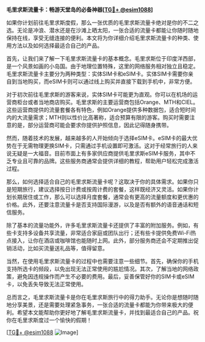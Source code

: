 **毛里求斯流量卡：畅游天堂岛的必备神器[[TG💪+ @esim1088](https://t.me/s/esim1088)]**

如果你计划前往毛里求斯度假，那么一张优质的毛里求斯流量卡绝对是你的不二之选。无论是冲浪、潜水还是在沙滩上晒太阳，一张合适的流量卡都能让你随时随地保持在线，享受无缝连接的便利。本文将为你详细介绍毛里求斯流量卡的种类、使用方法以及如何选择最适合自己的产品。

首先，让我们来了解一下毛里求斯流量卡的基本概念。毛里求斯位于印度洋西部，是一个风景如画的小岛国。由于地理位置特殊，这里的网络服务相对独立且稳定。毛里求斯流量卡主要分为两种类型：实体SIM卡和eSIM卡。实体SIM卡需要你亲自到当地购买，而eSIM卡则可以通过线上购买并直接下载到手机中，非常方便。

对于初次前往毛里求斯的游客来说，实体SIM卡可能更为直观。你可以在机场的运营商柜台或者当地商店购买。毛里求斯的主要运营商包括Orange、MTH和CIEL。这些运营商提供的流量套餐各有特色，例如Orange提供多种数据包，适合短时间内的大流量需求；MTH则以性价比高著称，适合预算有限的游客。购买时需要注意的是，部分运营商可能会要求你提供护照信息，因此记得随身携带。

然而，随着技术的发展，越来越多的人开始倾向于选择eSIM卡。eSIM卡的最大优势在于无需物理更换SIM卡，只需通过手机设置即可激活。这对于经常旅行的人来说无疑是一大福音。目前市面上有多家供应商提供毛里求斯eSIM卡服务，其中不乏专业且可靠的品牌。这些服务商通常会提供详细的教程，帮助用户轻松完成激活过程。

那么，如何选择适合自己的毛里求斯流量卡呢？这取决于你的具体需求。如果你只是短期旅行，建议选择按日计费或按周计费的套餐，这样既经济又灵活。如果你计划长期居住或工作，那么可以选择月度套餐，通常会有更高的流量额度和更优惠的价格。此外，还要注意流量卡是否支持国际漫游，以及是否有额外的语音通话和短信服务。

除了基本的流量功能外，许多毛里求斯流量卡还提供了丰富的附加服务。例如，有些卡支持多设备共享流量，非常适合家庭或团队出行；还有些卡提供免费Wi-Fi热点接入，让你在酒店或咖啡馆也能随时上网。此外，部分服务商还会不定期推出促销活动，比如买流量送礼品等，值得留意。

当然，在使用毛里求斯流量卡的过程中也需要注意一些细节。首先，确保你的手机支持所选卡的频段，以免出现无法正常使用的尴尬情况。其次，了解当地的网络政策，避免因违规操作而产生不必要的费用。最后，妥善保管好你的SIM卡或eSIM卡，以免丢失导致无法正常使用。

总而言之，毛里求斯流量卡是你在毛里求斯旅行中的得力助手。无论你是想随时随地分享美景，还是需要处理紧急事务，一张合适的流量卡都能为你带来极大的便利。希望本文能帮助你更好地了解毛里求斯流量卡，并找到最适合自己的产品。祝你在毛里求斯度过一个愉快的假期！

[[TG💪+ @esim1088](https://t.me/s/esim1088) ![Image](https://i.postimg.cc/4NQfJmqS/Snipaste-2025-05-13-00-14-12.png)]